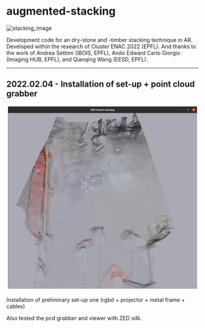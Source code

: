 # augmented-stacking

![stacking_image](./img/augmented_stones_finalShot_v1.png)

Development code for an dry-stone and -timber stacking technique in AR. Developed within the research of Cluster ENAC 2022 (EPFL). And thanks to the work of Andrea Settimi (IBOIS, EPFL), Ando Edward Carlo Giorgio (Imaging HUB, EPFL), and Qianqing Wang (EESD, EPFL).

---

## 2022.02.04 - Installation of set-up + point cloud grabber

![screen_pcd_grabber](./img/grabber.png)

Installation of preliminary set-up one (rgbd + projector + metal frame + cables)

Also tested the pcd grabber and viewer with ZED sdk.
